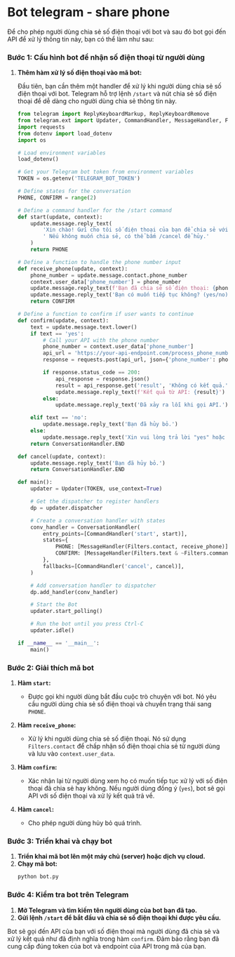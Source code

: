 # Bot telegram - share phone

Để cho phép người dùng chia sẻ số điện thoại với bot và sau đó bot gọi đến API để xử lý thông tin này, bạn có thể làm như sau:

### Bước 1: Cấu hình bot để nhận số điện thoại từ người dùng

1. **Thêm hàm xử lý số điện thoại vào mã bot:**

   Đầu tiên, bạn cần thêm một handler để xử lý khi người dùng chia sẻ số điện thoại với bot. Telegram hỗ trợ lệnh `/start` và nút chia sẻ số điện thoại để dễ dàng cho người dùng chia sẻ thông tin này.

   ```python
   from telegram import ReplyKeyboardMarkup, ReplyKeyboardRemove
   from telegram.ext import Updater, CommandHandler, MessageHandler, Filters, ConversationHandler
   import requests
   from dotenv import load_dotenv
   import os

   # Load environment variables
   load_dotenv()

   # Get your Telegram bot token from environment variables
   TOKEN = os.getenv('TELEGRAM_BOT_TOKEN')

   # Define states for the conversation
   PHONE, CONFIRM = range(2)

   # Define a command handler for the /start command
   def start(update, context):
       update.message.reply_text(
           'Xin chào! Gửi cho tôi số điện thoại của bạn để chia sẻ với API.'
           ' Nếu không muốn chia sẻ, có thể bấm /cancel để hủy.'
       )
       return PHONE

   # Define a function to handle the phone number input
   def receive_phone(update, context):
       phone_number = update.message.contact.phone_number
       context.user_data['phone_number'] = phone_number
       update.message.reply_text(f'Bạn đã chia sẻ số điện thoại: {phone_number}.')
       update.message.reply_text('Bạn có muốn tiếp tục không? (yes/no)')
       return CONFIRM

   # Define a function to confirm if user wants to continue
   def confirm(update, context):
       text = update.message.text.lower()
       if text == 'yes':
           # Call your API with the phone number
           phone_number = context.user_data['phone_number']
           api_url = 'https://your-api-endpoint.com/process_phone_number'
           response = requests.post(api_url, json={'phone_number': phone_number})

           if response.status_code == 200:
               api_response = response.json()
               result = api_response.get('result', 'Không có kết quả.')
               update.message.reply_text(f'Kết quả từ API: {result}')
           else:
               update.message.reply_text('Đã xảy ra lỗi khi gọi API.')

       elif text == 'no':
           update.message.reply_text('Bạn đã hủy bỏ.')
       else:
           update.message.reply_text('Xin vui lòng trả lời "yes" hoặc "no".')
       return ConversationHandler.END

   def cancel(update, context):
       update.message.reply_text('Bạn đã hủy bỏ.')
       return ConversationHandler.END

   def main():
       updater = Updater(TOKEN, use_context=True)

       # Get the dispatcher to register handlers
       dp = updater.dispatcher

       # Create a conversation handler with states
       conv_handler = ConversationHandler(
           entry_points=[CommandHandler('start', start)],
           states={
               PHONE: [MessageHandler(Filters.contact, receive_phone)],
               CONFIRM: [MessageHandler(Filters.text & ~Filters.command, confirm)],
           },
           fallbacks=[CommandHandler('cancel', cancel)],
       )

       # Add conversation handler to dispatcher
       dp.add_handler(conv_handler)

       # Start the Bot
       updater.start_polling()

       # Run the bot until you press Ctrl-C
       updater.idle()

   if __name__ == '__main__':
       main()
   ```

### Bước 2: Giải thích mã bot

1. **Hàm `start`:**
   - Được gọi khi người dùng bắt đầu cuộc trò chuyện với bot. Nó yêu cầu người dùng chia sẻ số điện thoại và chuyển trạng thái sang `PHONE`.

2. **Hàm `receive_phone`:**
   - Xử lý khi người dùng chia sẻ số điện thoại. Nó sử dụng `Filters.contact` để chấp nhận số điện thoại chia sẻ từ người dùng và lưu vào `context.user_data`.

3. **Hàm `confirm`:**
   - Xác nhận lại từ người dùng xem họ có muốn tiếp tục xử lý với số điện thoại đã chia sẻ hay không. Nếu người dùng đồng ý (`yes`), bot sẽ gọi API với số điện thoại và xử lý kết quả trả về.

4. **Hàm `cancel`:**
   - Cho phép người dùng hủy bỏ quá trình.

### Bước 3: Triển khai và chạy bot

1. **Triển khai mã bot lên một máy chủ (server) hoặc dịch vụ cloud.**
2. **Chạy mã bot:**
   ```bash
   python bot.py
   ```

### Bước 4: Kiểm tra bot trên Telegram

1. **Mở Telegram và tìm kiếm tên người dùng của bot bạn đã tạo.**
2. **Gửi lệnh `/start` để bắt đầu và chia sẻ số điện thoại khi được yêu cầu.**

Bot sẽ gọi đến API của bạn với số điện thoại mà người dùng đã chia sẻ và xử lý kết quả như đã định nghĩa trong hàm `confirm`. Đảm bảo rằng bạn đã cung cấp đúng token của bot và endpoint của API trong mã của bạn.
